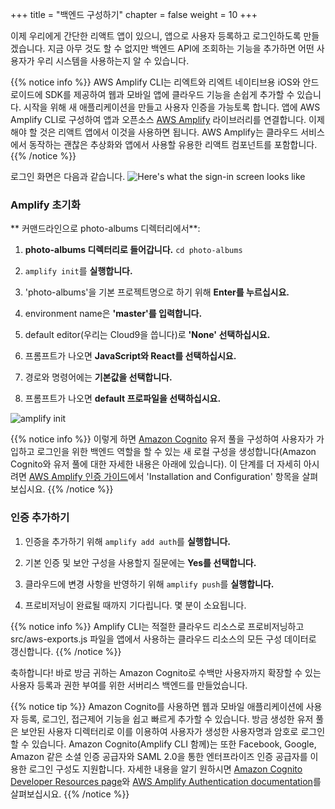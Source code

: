 +++
title = "백엔드 구성하기"
chapter = false
weight = 10
+++

이제 우리에게 간단한 리액트 앱이 있으니, 앱으로 사용자 등록하고 로그인하도록 만들겠습니다. 지금 아무 것도 할 수 없지만 백엔드 API에 조회하는 기능을 추가하면 어떤 사용자가 우리 시스템을 사용하는지 알 수 있습니다.

{{% notice info %}}
AWS Amplify CLI는 리엑트와 리엑트 네이티브용 iOS와 안드로이드에 SDK를 제공하여 웹과 모바일 앱에 클라우드 기능을 손쉽게 추가할 수 있습니다. 시작을 위해 새 애플리케이션을 만들고 사용자 인증을 가능토록 합니다. 앱에 AWS Amplify CLI로 구성하여 앱과 오픈소스 [AWS Amplify](https://aws-amplify.github.io/) 라이브러리를 연결합니다. 이제 해야 할 것은 리액트 앱에서 이것을  사용하면 됩니다. AWS Amplify는 클라우드 서비스에서 동작하는 괜찮은 추상화와 앱에서 사용할 유용한 리액트 컴포넌트를 포함합니다.
{{% /notice %}}

로그인 화면은 다음과 같습니다.
![Here's what the sign-in screen looks like](/images/app-signin-screen.png?classes=border)

### Amplify 초기화

** 커맨드라인으로 photo-albums 디렉터리에서**:

1. **photo-albums 디렉터리로 들어갑니다.** `cd photo-albums`

1. `amplify init`를 **실행합니다.**

1. 'photo-albums'을 기본 프로젝트명으로 하기 위해 **Enter를 누르십시요.**

1. environment name은 **'master'를 입력합니다.**

1. default editor(우리는 Cloud9을 씁니다)로 **'None' 선택하십시요.**

1. 프롬프트가 나오면 **JavaScript와 React를 선택하십시요.**

1. 경로와 명령어에는 **기본값을 선택합니다.**

1. 프롬프트가 나오면 **default 프로파일을 선택하십시요.**

![amplify init](/images/amplify_init.png)

{{% notice info %}}
이렇게 하면 [Amazon Cognito](https://aws.amazon.com/cognito/) 유저 풀을 구성하여 사용자가 가입하고 로그인을 위한 백엔드 역할을 할 수 있는 새 로컬 구성을 생성합니다(Amazon Cognito와 유저 풀에 대한 자세한 내용은 아래에 있습니다). 이 단계를 더 자세히 아시려면 [AWS Amplify 인증 가이드](https://aws-amplify.github.io/amplify-js/media/authentication_guide.html)에서 'Installation and Configuration' 항목을 살펴보십시요.
{{% /notice %}}

### 인증 추가하기

1. 인증을 추가하기 위해 `amplify add auth`를 **실행합니다.**

1. 기본 인증 및 보안 구성을 사용할지 질문에는 **Yes를 선택합니다.**

1. 클라우드에 변경 사항을 반영하기 위해 `amplify push`를 **실행합니다.**

1. 프로비저닝이 완료될 때까지 기다립니다. 몇 분이 소요됩니다.

{{% notice info %}}
Amplify CLI는 적절한 클라우드 리소스로 프로비저닝하고 src/aws-exports.js 파일을 앱에서 사용하는 클라우드 리소스의 모든 구성 데이터로 갱신합니다.
{{% /notice %}}

축하합니다! 바로 방금 귀하는 Amazon Cognito로 수백만 사용자까지 확장할 수 있는 사용자 등록과 권한 부여를 위한 서버리스 백엔드를 만들었습니다.

{{% notice tip %}}
Amazon Cognito를 사용하면 웹과 모바일 애플리케이션에 사용자 등록, 로그인, 접근제어 기능을 쉽고 빠르게 추가할 수 있습니다. 방금 생성한 유저 풀은 보안된 사용자 디렉터리로 이를 이용하여 사용자가 생성한 사용자명과 암호로 로그인할 수 있습니다. Amazon Cognito(Amplify CLI 함께)는 또한 Facebook, Google, Amazon 같은 소셜 인증 공급자와 SAML 2.0을 통한 엔터프라이즈 인증 공급자를 이용한 로그인 구성도 지원합니다. 자세한 내용을 알기 원하시면 [Amazon Cognito Developer Resources page](https://aws.amazon.com/cognito/dev-resources/)와 [AWS Amplify Authentication documentation](https://aws-amplify.github.io/amplify-js/media/authentication_guide#federated-identities-social-sign-in)를 살펴보십시요.
{{% /notice %}}